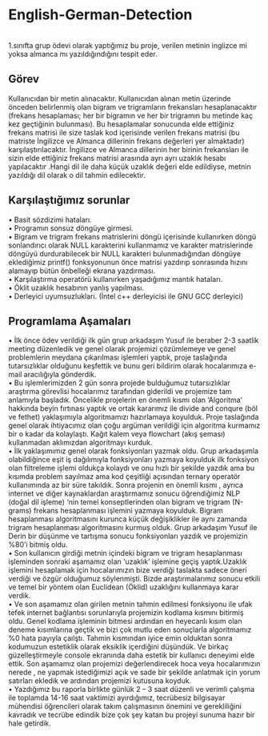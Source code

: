 # English-German-Detection
<br>
1.sınıfta grup ödevi olarak yaptığımız bu proje, verilen metinin inglizce mi yoksa almanca mı yazıldığındığını tespit eder.
<h2>Görev</h2>
Kullanıcıdan bir metin alınacaktır. Kullanıcıdan alınan metin üzerinde önceden belirlenmiş olan bigram ve trigramların frekansları hesaplanacaktır (frekans hesaplaması; her bir bigramın ve her bir trigramın bu metinde kaç kez geçtiğinin bulunması). Bu hesaplamalar sonucunda elde ettiğiniz frekans matrisi ile size taslak kod içerisinde verilen frekans matrisi (bu matriste İngilizce ve Almanca dillerinin frekans değerleri yer almaktadır) karşılaştırılacaktır. İngilizce ve Almanca dillerinin her birinin frekansları ile sizin elde ettiğiniz frekans matrisi arasında ayrı ayrı uzaklık hesabı yapılacaktır .Hangi dil ile daha küçük uzaklık değeri elde edildiyse, metnin yazıldığı dil olarak o dil tahmin edilecektir.

<h2>Karşılaştığımız sorunlar</h2>

•	Basit sözdizimi hataları.
<br>
•	Programın sonsuz döngüye girmesi.
<br>
•	Bigram ve trigram frekans matrislerini döngü içerisinde kullanırken döngü sonlandırıcı olarak NULL karakterini kullanmamız ve karakter matrislerinde döngüyü durdurabilecek bir NULL karakteri bulunmadığından döngüye eklediğimiz printf() fonksyonunun önce matrisi yazdırıp sonrasında hızını alamayıp bütün önbelleği ekrana yazdırması.
<br>
•	Karşılaştırma operatörü kullanırken yaşadığımız mantık hataları.
<br>
•	Öklit uzaklık hesabının yanlış yapılması.
<br>
•	Derleyici uyumsuzlukları. (İntel c++ derleyicisi ile GNU GCC derleyici)
<br>

<h2>Programlama Aşamaları</h2>

•	İlk önce ödev verildiği ilk gün grup arkadaşım Yusuf ile beraber 2-3 saatlik meeting düzenledik ve genel olarak projemizi çözümlemeye ve genel problemlerin meydana çıkarılması işlemleri yaptık,  proje taslağında tutarsızlıklar olduğunu keşfettik ve bunu geri bildirim olarak hocalarımıza e-mail aracılığıyla gönderdik. 
<br>
•	Bu işlemlerimizden 2 gün sonra projede bulduğumuz tutarsızlıklar araştırma görevlisi hocalarımız tarafından giderildi ve projemize tam anlamıyla başladık. Öncelikle projelerin en önemli kısmı olan ‘Algoritma’ hakkında beyin fırtınası yaptık ve ortak kararımız ile  divide and conqure (böl ve fethet) yaklaşımıyla algoritmamızı hazırlamaya koyulduk. Proje taslağında genel olarak ihtiyacımız olan çoğu argüman verildiği için algoritma kurmamız bir o kadar da kolaylaştı. Kağıt kalem veya  flowchart (akış şeması) kullanmadan aklımızdan algoritmayı kurduk.
<br>
•	İlk yaklaşımımız genel olarak fonksiyonları yazmak oldu. Grup arkadaşımla olabildiğince eşit iş dağılımıyla fonksiyonları yazmaya koyulduk ilk fonksiyon olan filtreleme işlemi oldukça kolaydı ve onu hızlı bir şekilde yazdık ama bu kısımda problem sayılmaz ama kod çeşitliği açısından ternary operatör kullanımında az bir süre takıldık. Sonra projenin en önemli kısmı , ayrıca internet ve diğer kaynaklardan araştırmamız sonucu öğrendiğimiz NLP (doğal dil işleme) ‘nin temel konseptlerinden olan bigram ve trigram (N-grams) frekans hesaplanması işlemini yazmaya koyulduk. Bigram hesaplanması algoritmasını kurunca küçük değişiklikler ile aynı zamanda trigram hesaplanması algoritmasını kurmuş olduk. Grup arkadaşım Yusuf ile Derin bir düşünme ve tartışma sonucu fonksiyonları yazdık ve projemizin %80’i bitmiş oldu.
<br>
•	Son kullanıcın girdiği metnin içindeki bigram ve trigram hesaplanması işleminden sonraki aşamamız olan ‘uzaklık’ işlemine geçiş yaptık.Uzaklık işlemini hesaplamak için hocalarımızın bize verdiği taslakta sadece öneri verdiği ve özgür olduğumuz söylenmişti. Bizde araştırmalarımız sonucu etkili ve temel bir yöntem olan Euclidean (Öklid) uzaklığını kullanmaya karar verdik.
<br>
•	Ve son aşamamız olan girilen metnin tahmin edilmesi fonksiyonu ile ufak tefek internet bağlantısı sorunlarıyla projemizin kodlama kısmını bitirmiş oldu. Genel kodlama işleminin bitmesi ardından en heyecanlı kısım olan deneme kısımlarına geçtik ve bizi çok mutlu eden sonuçlarla algoritmamız %0 hata payıyla çaılştı. Tahmin kısmından iyice emin olduktan sonra kodumuzun estetiklik olarak eksiklik içerdiğini düşündük. Ve birkaç güzelleştirmeyle console ekranında daha estetik bir kullanıcı deneyimi elde ettik. Son aşamamız olan projemizi değerlendirecek hoca veya hocalarımızın nerede , ne yapmak istediğimizi açık ve sade bir şekilde anlatmak için yorum satırları ekledik ve ardından projemizi kutusuna koyduk.
<br>
•	Yazdığımız bu raporla birlikte günlük 2 – 3 saat düzenli ve verimli çalışma ile toplamda 14-16 saat vaktimizi ayırdığımız, tecrübesiz bilgisayar mühendisi öğrencileri olarak takım çalışmasının önemini ve gerekliliğini kavradık ve tecrübe edindik bize çok şey katan bu projeyi sunuma hazır bir hale getirdik.
